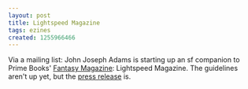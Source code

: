 ```yaml
---
layout: post
title: Lightspeed Magazine
tags: ezines
created: 1255966466
---
```

Via a mailing list:  John Joseph Adams is starting up an sf companion to Prime Books' [Fantasy Magazine](http://www.fantasy-magazine.com/): Lightspeed Magazine.  The guidelines aren't up yet, but the [press release](http://www.lightspeedmagazine.com/press.html) is.

